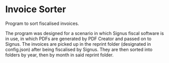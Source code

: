 # Invoice Sorter
Program to sort fiscalised invoices.

The program was designed for a scenario in which Signus fiscal software is in use,
in which PDFs are generated by PDF Creator and passed on to Signus. The invoices are picked up
in the reprint folder (designated in config.json) after being fiscalised by Signus. They are then
sorted into folders by year, then by month in said reprint folder.

